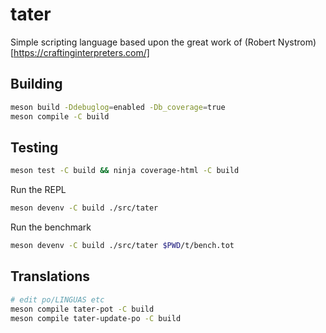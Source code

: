 # tater

Simple scripting language based upon the great work of (Robert Nystrom)[https://craftinginterpreters.com/]

## Building

```sh
meson build -Ddebuglog=enabled -Db_coverage=true
meson compile -C build
```

## Testing

```sh
meson test -C build && ninja coverage-html -C build
```

Run the REPL

```sh
meson devenv -C build ./src/tater
```

Run the benchmark

```sh
meson devenv -C build ./src/tater $PWD/t/bench.tot
```

## Translations

```sh
# edit po/LINGUAS etc
meson compile tater-pot -C build
meson compile tater-update-po -C build
```
